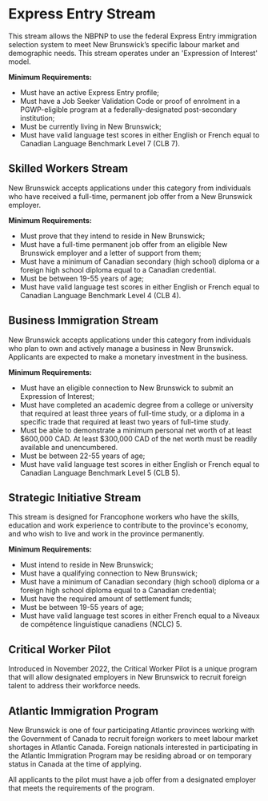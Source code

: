 ﻿# Express Entry Stream

This stream allows the NBPNP to use the federal Express Entry immigration selection system to meet New Brunswick’s specific labour market and demographic needs. This stream operates under an 'Expression of Interest' model.

**Minimum Requirements:**
* Must have an active Express Entry profile;
* Must have a Job Seeker Validation Code or proof of enrolment in a PGWP-eligible program at a federally-designated post-secondary institution;   
* Must be currently living in New Brunswick;
* Must have valid language test scores in either English or French equal to Canadian Language Benchmark Level 7 (CLB 7).

## Skilled Workers Stream
New Brunswick accepts applications under this category from individuals who have received a full-time, permanent job offer from a New Brunswick employer.

**Minimum Requirements:**
* Must prove that they intend to reside in New Brunswick;
* Must have a full-time permanent job offer from an eligible New Brunswick employer and a letter of support from them;
* Must have a minimum of Canadian secondary (high school) diploma or a foreign high school diploma equal to a Canadian credential.
* Must be between 19-55 years of age;
* Must have valid language test scores in either English or French equal to Canadian Language Benchmark Level 4 (CLB 4).

## Business Immigration Stream

New Brunswick accepts applications under this category from individuals who plan to own and actively manage a business in New Brunswick. Applicants are expected to make a monetary investment in the business.

**Minimum Requirements:**
* Must have an eligible connection to New Brunswick to submit an Expression of Interest;
* Must have completed an academic degree from a college or university that required at least three years of full-time study, or a diploma in a specific trade that required at least two years of full-time study.
* Must be able to demonstrate a minimum personal net worth of at least $600,000 CAD. At least $300,000 CAD of the net worth must be readily available and unencumbered.
* Must be between 22-55 years of age;
* Must have valid language test scores in either English or French equal to Canadian Language Benchmark Level 5 (CLB 5).

## Strategic Initiative Stream

This stream is designed for Francophone workers who have the skills, education and work experience to contribute to the province's economy, and who wish to live and work in the province permanently.

**Minimum Requirements:**
* Must intend to reside in New Brunswick;
* Must have a qualifying connection to New Brunswick;
* Must have a minimum of Canadian secondary (high school) diploma or a foreign high school diploma equal to a Canadian credential;
* Must have the required amount of settlement funds;
* Must be between 19-55 years of age;
* Must have valid language test scores in either French equal to a Niveaux de compétence linguistique canadiens (NCLC) 5.

## Critical Worker Pilot

Introduced in November 2022, the Critical Worker Pilot is a unique program that will allow designated employers in New Brunswick to recruit foreign talent to address their workforce needs.

## Atlantic Immigration Program

New Brunswick is one of four participating Atlantic provinces working with the Government of Canada to recruit foreign workers to meet labour market shortages in Atlantic Canada. Foreign nationals interested in participating in the Atlantic Immigration Program may be residing abroad or on temporary status in Canada at the time of applying.

All applicants to the pilot must have a job offer from a designated employer that meets the requirements of the program.
